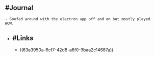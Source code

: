 ## #Journal
	- Goofed around with the electron app off and on but mostly played WOW.
- ## #Links
	- ((63a3950a-6cf7-42d8-a6f0-9baa2c14687a))